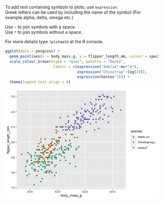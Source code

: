 To add text containing symbols to plots, use `expression`.  
Greek letters can be used by including the name of the symbol (For
example alpha, delta, omega etc.)

Use `~` to join symbols with a space.  
Use `*` to join symbols without a space.

For more details type `?plotmath` at the R console.

``` r
ggplot(data = penguins) + 
  geom_point(aes(x = body_mass_g, y = flipper_length_mm, colour = species)) + 
  scale_colour_brewer(type = "qual", palette = "Dark2", 
                      labels = c(expression("Adelie"~mu*"m"), 
                                 expression("Chinstrap"~log[10]), 
                                 expression(Gentoo^2))) + 
  theme(legend.text.align = 0)
```

![](symbols_files/figure-markdown_github/add_symbols_to_legend-1.png)
